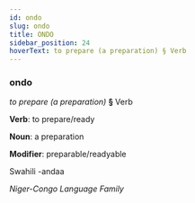 ```yaml
---
id: ondo
slug: ondo
title: ONDO
sidebar_position: 24
hoverText: to prepare (a preparation) § Verb
---
```


### ondo

*to prepare (a preparation)* **§** Verb

**Verb**: to prepare/ready

**Noun**: a preparation

**Modifier**: preparable/readyable

Swahili -andaa 

*Niger-Congo Language Family*